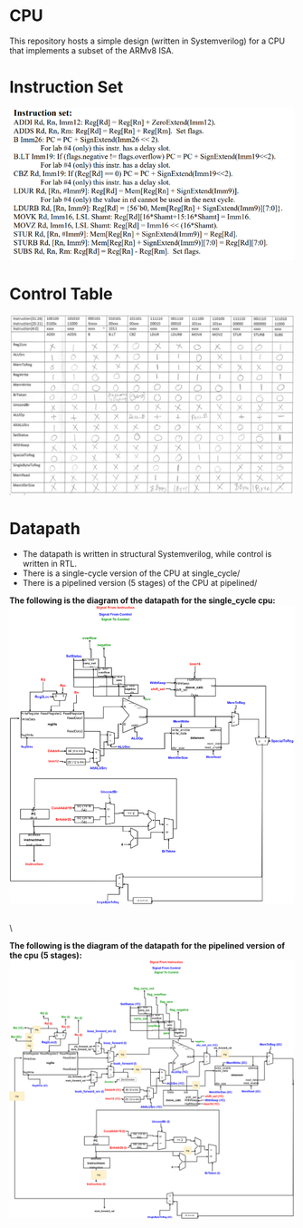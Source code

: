 # CPU

This repository hosts a simple design (written in Systemverilog) for a CPU that implements a subset of the ARMv8 ISA.

# Instruction Set
![instruction_set](docs/instruction_set.png)

# Control Table
![control table](docs/control_table.png)

# Datapath
* The datapath is written in structural Systemverilog, while control is written in RTL. 
* There is a single-cycle version of the CPU at single_cycle/
* There is a pipelined version (5 stages) of the CPU at pipelined/

**The following is the diagram of the datapath for the single_cycle cpu:**
![single_cycle](docs/single_cycle.png)

\
\


**The following is the diagram of the datapath for the pipelined version of the cpu (5 stages):**
![pipelined](docs/pipelined.png)
